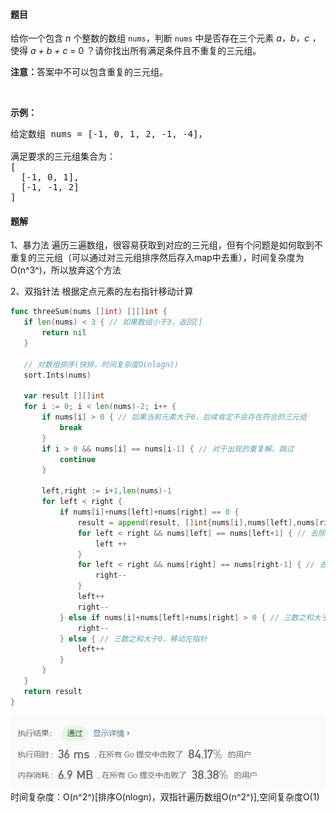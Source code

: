 #### 题目
<p>给你一个包含 <em>n</em> 个整数的数组&nbsp;<code>nums</code>，判断&nbsp;<code>nums</code>&nbsp;中是否存在三个元素 <em>a，b，c ，</em>使得&nbsp;<em>a + b + c = </em>0 ？请你找出所有满足条件且不重复的三元组。</p>

<p><strong>注意：</strong>答案中不可以包含重复的三元组。</p>

<p>&nbsp;</p>

<p><strong>示例：</strong></p>

<pre>给定数组 nums = [-1, 0, 1, 2, -1, -4]，

满足要求的三元组集合为：
[
  [-1, 0, 1],
  [-1, -1, 2]
]
</pre>


 #### 题解
 1、暴力法
 遍历三遍数组，很容易获取到对应的三元组，但有个问题是如何取到不重复的三元组（可以通过对三元组排序然后存入map中去重），时间复杂度为O(n^3^)，所以放弃这个方法
 
 2、双指针法
 根据定点元素的左右指针移动计算
 ```go
 func threeSum(nums []int) [][]int {
 	if len(nums) < 3 { // 如果数组小于3，返回[]
 		return nil
 	}
 
 	// 对数组排序(快排，时间复杂度O(nlogn))
 	sort.Ints(nums)
 
 	var result [][]int
 	for i := 0; i < len(nums)-2; i++ {
 		if nums[i] > 0 { // 如果当前元素大于0，后续肯定不会存在符合的三元组
 			break
 		}
 		if i > 0 && nums[i] == nums[i-1] { // 对于出现的重复解，跳过
 			continue
 		}
 
 		left,right := i+1,len(nums)-1
 		for left < right {
 			if nums[i]+nums[left]+nums[right] == 0 {
 				result = append(result, []int{nums[i],nums[left],nums[right]})
 				for left < right && nums[left] == nums[left+1] { // 去除左指针的重复元素
 					left ++
 				}
 				for left < right && nums[right] == nums[right-1] { // 去除右指针的重复元素
 					right--
 				}
 				left++
 				right--
 			} else if nums[i]+nums[left]+nums[right] > 0 { // 三数之和大于0，移动右指针
 				right--
 			} else { // 三数之和大于0，移动左指针
 				left++
 			}
 		}
 	}
 	return result
 }
 ```
 ![](https://raw.githubusercontent.com/betterfor/cloudImage/master/images/2020-02-12/001501.png)
 时间复杂度：O(n^2^)[排序O(nlogn)，双指针遍历数组O(n^2^)],空间复杂度O(1)